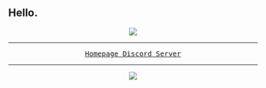 ## Hello. 

<p align="center">

<a href="https://dsc.bio/praxandofficial">
  <img src="https://discord.c99.nl/widget/theme-3/837358848209059891.png" />
</a>

<hr />

<p align="center">

<kbd>
  <a href="https://praxand.tk">
    Homepage
  </a>
</kbd>

<kbd>
  <a href="https://dsc.gg/praxand">
    Discord Server
  </a>
</kbd>

<hr />

<p align="center">

<a>
  <img src="https://github-readme-stats.vercel.app/api?username=praxand&show_icons=true&theme=dark" />
</a>
  
